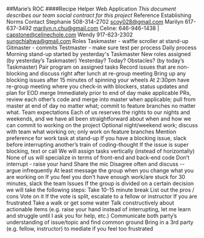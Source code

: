 ##Marie’s ROC
####Recipe Helper Web Application
*This document describes our team social contract for this project*
Reference Establishing Norms
Contact
Stephanie
508-314-2702
scoy028@gmail.com
Marilyn
617-637-3492
marilyn.n.chu@gmail.com
Celine: 646-946-1438 | capstone@celinechole.com
Wendy
917-623-2302
sungchiahwa@gmail.com
Roles
Taskmaster - waffle scroller at stand-up
Gitmaster - commits
Testmaster - make sure test per process
Daily process
Morning stand-up started by yesterday's Taskmaster
New roles assigned (by yesterday’s Taskmaster)
Yesterday? Today? Obstacles? (by today’s Taskmaster)
Pair program on assigned tasks
Record issues that are non-blocking and discuss right after lunch at re-group meeting
Bring up any blocking issues after 15 minutes of spinning your wheels
At 2:30pm have re-group meeting where you check-in with blockers, status updates and plan for EOD merge
Immediately prior to end of day make applicable PRs, review each other’s code and merge into master when applicable; pull from master at end of day no matter what; commit to feature branches no matter what.
Team expectations
Each of us reserves the rights to our nights and weekends, and we have all been straightforward about when and how we can commit to working on the project
Optional night/weekend work; discuss with team what working on; only work on feature branches
Mention preference for work task at stand-up
If you have a blocking issue, slack before interrupting another’s train of coding-thought
If the issue is super blocking, text or call
We will assign tasks vertically (instead of horizontally)
None of us will specialize in terms of front-end and back-end code
Don’t interrupt - raise your hand
Share the mic
Disagree often and discuss -- argue infrequently
At least message the group when you change what you are working on
If you feel you don’t have enough work/are stuck for 30 minutes, slack the team
Issues
If the group is divided on a certain decision we will take the following steps:
Take 10-15 minute break
List out the pros / cons
Vote on it
If the vote is split, escalate to a fellow or instructor
If you are frustrated
Take a walk or get some water
Talk constructively about actionable items (e.g. raise your hand instead of interrupting, let me learn and struggle until I ask you for help, etc.)
Communicate both party’s understanding of issue/topic and find common ground
Bring in a 3rd party (e.g. fellow, instructor) to mediate if you feel too frustrated

